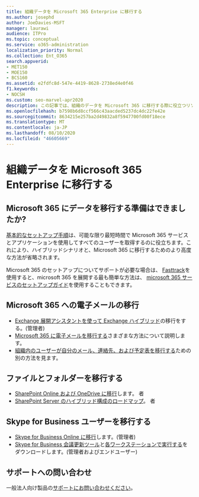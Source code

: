```yaml
---
title: 組織データを Microsoft 365 Enterprise に移行する
ms.author: josephd
author: JoeDavies-MSFT
manager: laurawi
audience: ITPro
ms.topic: conceptual
ms.service: o365-administration
localization_priority: Normal
ms.collection: Ent_O365
search.appverid:
- MET150
- MOE150
- BCS160
ms.assetid: e2fdfc8d-547e-4419-8628-2738ed4e0f46
f1.keywords:
- NOCSH
ms.custom: seo-marvel-apr2020
description: この記事では、組織のデータを Microsoft 365 に移行する際に役立つリソースについて説明します。
ms.openlocfilehash: b7598b6d8ccf566c43aacded5237dc4dc22fe42e
ms.sourcegitcommit: 8634215e257ba2d49832a8f5947700fd00f18ece
ms.translationtype: MT
ms.contentlocale: ja-JP
ms.lasthandoff: 08/10/2020
ms.locfileid: "46605669"
---
```

# <a name="migrate-your-organization-data-to-microsoft-365-enterprise"></a>組織データを Microsoft 365 Enterprise に移行する

## <a name="ready-to-migrate-your-data-to-microsoft-365"></a>Microsoft 365 にデータを移行する準備はできましたか?

[基本的なセットアップ手順](https://support.office.com/article/Set-up-Office-365-for-business-6a3a29a0-e616-4713-99d1-15eda62d04fa)は、可能な限り最短時間で Microsoft 365 サービスとアプリケーションを使用してすべてのユーザーを取得するのに役立ちます。これにより、ハイブリッドシナリオと、Microsoft 365 に移行するためのより高度な方法が省略されます。 
  
Microsoft 365 のセットアップについてサポートが必要な場合は、 [Fasttrack](https://fasttrack.microsoft.com/office)を使用すると、microsoft 365 を展開する最も簡単な方法は、 [microsoft 365 サービスのセットアップガイド](setup-guides-for-office-365.md)を使用することもできます。

## <a name="migrate-email-to-microsoft-365"></a>Microsoft 365 への電子メールの移行
- [Exchange 展開アシスタントを使って Exchange ハイブリッド](https://technet.microsoft.com/exdeploy2013)の移行をする。(管理者)
- [Microsoft 365 に電子メールを移行する](https://support.office.com/article/Ways-to-migrate-multiple-email-accounts-to-Office-365-0a4913fe-60fb-498f-9155-a86516418842)さまざまな方法について説明します。
- [組織内のユーザーが自分のメール、連絡先、および予定表を移行する](https://support.office.com/article/Migrate-email-and-contacts-to-Office-365-for-business-a3e3bddb-582e-4133-8670-e61b9f58627e)ための別の方法を見ます。

## <a name="migrate-files-and-folders"></a>ファイルとフォルダーを移行する
- [SharePoint Online および OneDrive に移行](https://docs.microsoft.com/sharepointmigration/migrate-to-sharepoint-online)します。 者
- [SharePoint Server のハイブリッド構成のロードマップ](https://docs.microsoft.com/SharePoint/hybrid/configuration-roadmaps)。 者

## <a name="migrate-skype-for-business-users"></a>Skype for Business ユーザーを移行する
- [Skype for Business Online に移行](https://technet.microsoft.com/library/jj204969.aspx)します。(管理者)
- [Skype for Business 会議更新ツール](https://www.microsoft.com/download/details.aspx?id=51659)と[各ワークステーションで実行する](https://support.office.com/article/Meeting-Update-Tool-for-Skype-for-Business-and-Lync-2b525fe6-ed0f-4331-b533-c31546fcf4d4)をダウンロードします。(管理者およびエンドユーザー)
  
## <a name="need-to-talk-to-support"></a>サポートへの問い合わせ
一般法人向け製品の[サポートにお問い合わせください](https://support.office.com/article/32a17ca7-6fa0-4870-8a8d-e25ba4ccfd4b)。
